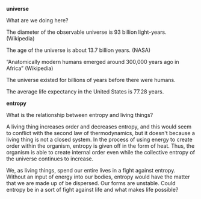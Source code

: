 **universe**

What are we doing here?

The diameter of the observable universe is 93 billion light-years. (Wikipedia)

The age of the universe is about 13.7 billion years. (NASA)

“Anatomically modern humans emerged around 300,000 years ago in Africa” (Wikipedia)

The universe existed for billions of years before there were humans.

The average life expectancy in the United States is 77.28 years.

**entropy**

What is the relationship between entropy and living things?

A living thing increases order and decreases entropy, and this would seem to conflict with the second law of thermodynamics, but it doesn't because a living thing is not a closed system. In the process of using energy to create order within the organism, entropy is given off in the form of heat. Thus, the organism is able to create internal order even while the collective entropy of the universe continues to increase.

We, as living things, spend our entire lives in a fight against entropy. Without an input of energy into our bodies, entropy would have the matter that we are made up of be dispersed. Our forms are unstable. Could entropy be in a sort of fight against life and what makes life possible?
